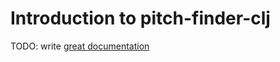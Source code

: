 # Introduction to pitch-finder-clj

TODO: write [great documentation](http://jacobian.org/writing/what-to-write/)
